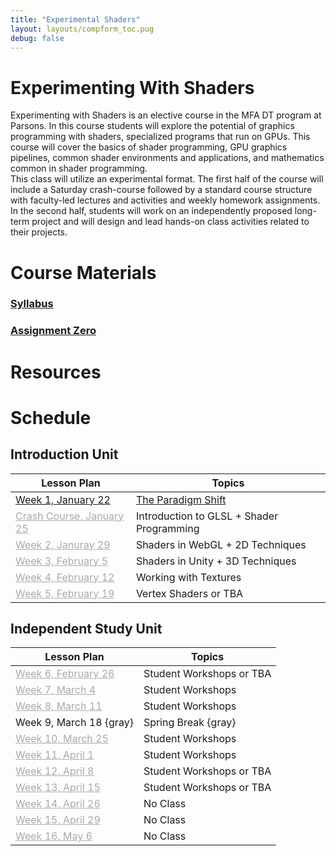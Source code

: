 ```yaml
---
title: "Experimental Shaders"
layout: layouts/compform_toc.pug
debug: false
---
```


# Experimenting With Shaders

<div class="row">
<div class="col-6 col-md-6 overview top">
Experimenting with Shaders is an elective course in the MFA DT program at Parsons. In this course students will explore the potential of graphics programming with shaders, specialized programs that run on GPUs. This course will cover the basics of shader programming, GPU graphics pipelines, common shader environments and applications, and mathematics common in shader programming. 
</div>

<div class="col-6 col-md-6 overview top">
This class will utilize an experimental format. The first half of the course will include a Saturday crash-course followed by a standard course structure with faculty-led lectures and activities and weekly homework assignments. In the second half, students will work on an independently proposed long-term project and will design and lead hands-on class activities related to their projects.
</div>
</div>

# Course Materials

### [Syllabus](syllabus.html)
### [Assignment Zero](assignment_0.html)

# Resources

# Schedule

## Introduction Unit

| Lesson Plan                             | Topics                                    |
| --------------------------------------- | ----------------------------------------- |
| [Week 1, January 22](lesson_plans.html) | [The Paradigm Shift](paradigm_shift.html) |
| [Crash Course, January 25](#)           | Introduction to GLSL + Shader Programming |
| [Week 2, Januray 29](#)                 | Shaders in WebGL + 2D Techniques          |
| [Week 3, February 5](#)                 | Shaders in Unity + 3D Techniques          |
| [Week 4, February 12](#)                | Working with Textures                     |
| [Week 5, February 19](#)                | Vertex Shaders or TBA                     |

## Independent Study Unit

| Lesson Plan              | Topics                   |
| ------------------------ | ------------------------ |
| [Week 6, February 26](#) | Student Workshops or TBA |
| [Week 7, March 4](#)     | Student Workshops        |
| [Week 8, March 11](#)    | Student Workshops        |
| Week 9, March 18 {gray}  | Spring Break {gray}      |
| [Week 10, March 25](#)   | Student Workshops        |
| [Week 11, April 1](#)    | Student Workshops        |
| [Week 12, April 8](#)    | Student Workshops or TBA |
| [Week 13, April 15](#)   | Student Workshops or TBA |
| [Week 14, April 26](#)   | No Class                 |
| [Week 15, April 29](#)   | No Class                 |
| [Week 16, May 6](#)      | No Class                 |




<style>
.top {
    /* padding: 0; */
    font-size: 14px;
}

/* td {
    width: 50%;
} */

.table thead th, .table td, .table tr{
    padding-left: 0;
    border: none;
}

.table th:first-child {
    width: 45%;
}

.table thead th 
{
    font-family: "Miriam Libre";
    font-weight: bold;
    font-size: 10px;

}

.comp-form-toc .table a {
    border-bottom: none; 
    color: #04B;
}

.comp-form-toc .table a[href^="#"], .gray, a[href^="#"] {
    border-bottom: none; 
    color: #AAA;
}


element.style {
    
}